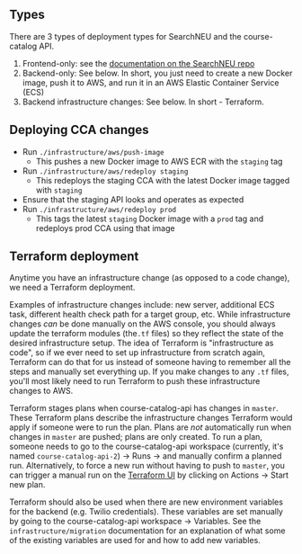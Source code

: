 ## Types

There are 3 types of deployment types for SearchNEU and the course-catalog API.

1. Frontend-only: see the [documentation on the SearchNEU repo](https://github.com/sandboxnu/searchneu)
2. Backend-only: See below. In short, you just need to create a new Docker image, push it to AWS, and run it in an AWS Elastic Container Service (ECS)
3. Backend infrastructure changes: See below. In short - Terraform.

## Deploying CCA changes

- Run `./infrastructure/aws/push-image`
  - This pushes a new Docker image to AWS ECR with the `staging` tag
- Run `./infrastructure/aws/redeploy staging`
  - This redeploys the staging CCA with the latest Docker image tagged with `staging`
- Ensure that the staging API looks and operates as expected
- Run `./infrastructure/aws/redeploy prod`
  - This tags the latest `staging` Docker image with a `prod` tag and redeploys prod CCA using that image

## Terraform deployment

Anytime you have an infrastructure change (as opposed to a code change), we need a Terraform deployment.

Examples of infrastructure changes include: new server, additional ECS task, different health check path for a target group, etc. While infrastructure changes _can_ be done manually on the AWS console, you should always update the terraform modules (the`.tf` files) so they reflect the state of the desired infrastructure setup. The idea of Terraform is "infrastructure as code", so if we ever need to set up infrastructure from scratch again, Terraform can do that for us instead of someone having to remember all the steps and manually set everything up. If you make changes to any `.tf` files, you'll most likely need to run Terraform to push these infrastructure changes to AWS.

Terraform stages plans when course-catalog-api has changes in `master`. These Terraform plans describe the infrastructure changes Terraform would apply if someone were to run the plan. Plans are _not_ automatically run when changes in `master` are pushed; plans are only created. To run a plan, someone needs to go to the course-catalog-api workspace (currently, it's named `course-catalog-api-2`) -> Runs -> and manually confirm a planned run. Alternatively, to force a new run without having to push to `master`, you can trigger a manual run on the [Terraform UI](https://app.terraform.io/app/sandboxnu/workspaces/course-catalog-api-2) by clicking on Actions -> Start new plan.

Terraform should also be used when there are new environment variables for the backend (e.g. Twilio credentials). These variables are set manually by going to the course-catalog-api workspace -> Variables. See the `infrastructure/migration` documentation for an explanation of what some of the existing variables are used for and how to add new variables.

